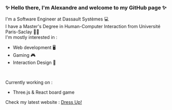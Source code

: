 ### ✨ Hello there, I'm Alexandre and welcome to my GitHub page ✨
I'm a Software Engineer at Dassault Systèmes 💻
<br>
I have a Master's Degree in Human-Computer Interaction from Université Paris-Saclay 👨‍💻
<br>
I'm mostly interested in : 
<br>
- Web development 🖥
- Gaming 🎮
- Interaction Design 🧠
<br>

Currently working on : 
- Three.js & React board game

Check my latest website : <a href="https://weather.alexciorascu.com" target="_blank" rel="noopener noreferrer">Dress Up!</a>
